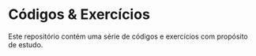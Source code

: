 # Códigos & Exercícios

Este repositório contém uma série de códigos e exercícios com propósito de estudo.
